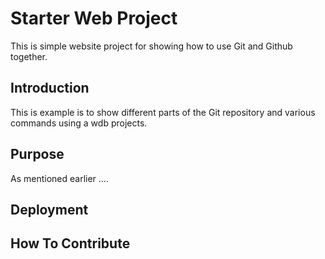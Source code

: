# Starter Web Project

This is simple website project for showing how to use Git and Github together.

## Introduction

This is example is to show different parts of the Git repository and various commands using a wdb projects. 

## Purpose

As mentioned earlier ....

## Deployment

## How To Contribute
